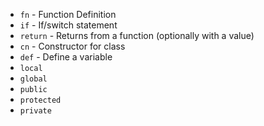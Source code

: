 * `fn` - Function Definition
* `if` - If/switch statement
* `return` - Returns from a function (optionally with a value)
* `cn` - Constructor for class
* `def` - Define a variable
* `local`
* `global`
* `public`
* `protected`
* `private`